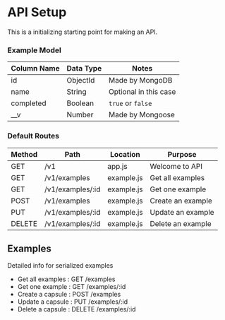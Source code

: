 # API Setup

This is a initializing starting point for making an API.

### Example Model

| Column Name | Data Type | Notes |
| --------------- | ------------- | ------------------------------ |
| id | ObjectId | Made by MongoDB |
| name | String | Optional in this case |
| completed | Boolean | `true` or `false` |
| __v | Number | Made by Mongoose |

### Default Routes

| Method | Path | Location | Purpose |
| ------ | ---------------- | -------------- | ------------------- |
| GET | /v1 | app.js | Welcome to API |
| GET | /v1/examples | example.js | Get all examples |
| GET | /v1/examples/:id | example.js | Get one example |
| POST | /v1/examples | example.js | Create an example |
| PUT | /v1/examples/:id | example.js | Update an example |
| DELETE | /v1/examples/:id | example.js | Delete an example |

## Examples

Detailed info for serialized examples
- Get all examples : GET /examples
- Get one example : GET /examples/:id
- Create a capsule : POST /examples
- Update a capsule : PUT /examples/:id
- Delete a capsule : DELETE /examples/:id

